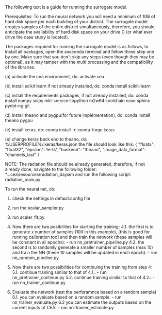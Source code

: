 The following text is a guide for running the surrogate model.

Prerequisites:
To run the neural network you will need a minimum of 1GB of hard disk space per each building of your district.
The surrogate model creates samples of the entire district simultaneously, therefore, you should anticipate
the availability of hard disk space on your drive C (or what ever drive the case study is located).

The packages required for running the surrogate model is as follows, to install all packages, open the anaconda
terminal and follow these step one by one. Make sure that you don't skip any steps (even though they may be
optional), as it may tamper with the multi processing and the compatibility of the libraries.

(a) activate the cea environment, do:
    activate cea

(b) install scikit learn if not already installed, do:
    conda install scikit-learn

(c) install the requirements packages, if not already installed, do:
    conda install numpy scipy mkl-service libpython m2w64-toolchain nose sphinx pydot-ng git

(d) install theano and pygpu(for future implementation), do:
    conda install theano pygpu

(e) install keras, do:
    conda install -c conda-forge keras
    
(e) change keras back end to theano, do:
    %USERPROFILE%/.keras/keras.json
    the file should look like this:
    {
        "floatx": "float32",
        "epsilon": 1e-07,
        "backend": "theano",
        "image_data_format": "channels_last"
    }
    
NOTE:
The radiation file should be already generated, therefore, if not already done, navigate to the following folder:
    *...cea\resources\radiation_daysim
and run the following script:
    radiation_main.py

To run the neural net, do:
1. check the settings in default.config file
2. run the scalar_sampler.py
3. run scaler_fit.py

4. Now there are two posibilities for starting the training:
    4.1. the first is to generate x number of samples (100 in this example), [this is good for running calibration too]
    and then train the network (these samples will be constant in all epochs):
        - run nn_pretrainer_pipeline.py
    4.2. the second is to randomly generate a smaller number of samples (max 10)
    and train the NN (these 10 samples will be updated in each epoch):
        - run nn_random_pipeline.py

5. Now there are two possibilities for continuing the training from step 4:
    5.1. continue training similar to that of 4.1.:
        - run nn_pretrainer_continue.py
    5.2. continue training similar to that of 4.2.:
        - run nn_trainer_continue.py

6. Evaluate the network (test the perforamnce based on a random sample)
    6.1. you can evaluate based on a random sample:
        - run nn_trainer_evaluate.py
    6.2 you can estimate the outputs based on the current inputs of CEA:
        - run nn-trainer_estimate.py

